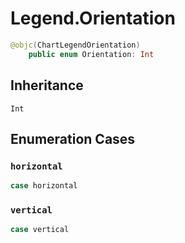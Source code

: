 # Legend.Orientation

``` swift
@objc(ChartLegendOrientation)
    public enum Orientation: Int
```

## Inheritance

`Int`

## Enumeration Cases

### `horizontal`

``` swift
case horizontal
```

### `vertical`

``` swift
case vertical
```
